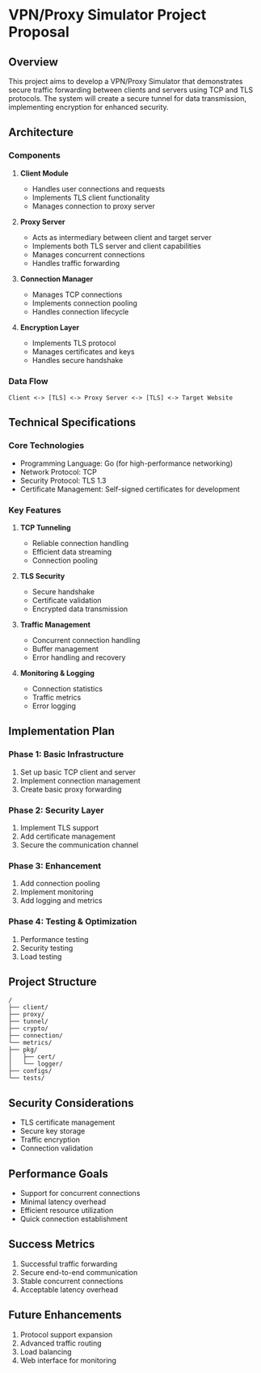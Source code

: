 # VPN/Proxy Simulator Project Proposal

## Overview
This project aims to develop a VPN/Proxy Simulator that demonstrates secure traffic forwarding between clients and servers using TCP and TLS protocols. The system will create a secure tunnel for data transmission, implementing encryption for enhanced security.

## Architecture

### Components
1. **Client Module**
   - Handles user connections and requests
   - Implements TLS client functionality
   - Manages connection to proxy server

2. **Proxy Server**
   - Acts as intermediary between client and target server
   - Implements both TLS server and client capabilities
   - Manages concurrent connections
   - Handles traffic forwarding

3. **Connection Manager**
   - Manages TCP connections
   - Implements connection pooling
   - Handles connection lifecycle

4. **Encryption Layer**
   - Implements TLS protocol
   - Manages certificates and keys
   - Handles secure handshake

### Data Flow
```
Client <-> [TLS] <-> Proxy Server <-> [TLS] <-> Target Website
```

## Technical Specifications

### Core Technologies
- Programming Language: Go (for high-performance networking)
- Network Protocol: TCP
- Security Protocol: TLS 1.3
- Certificate Management: Self-signed certificates for development

### Key Features
1. **TCP Tunneling**
   - Reliable connection handling
   - Efficient data streaming
   - Connection pooling

2. **TLS Security**
   - Secure handshake
   - Certificate validation
   - Encrypted data transmission

3. **Traffic Management**
   - Concurrent connection handling
   - Buffer management
   - Error handling and recovery

4. **Monitoring & Logging**
   - Connection statistics
   - Traffic metrics
   - Error logging

## Implementation Plan

### Phase 1: Basic Infrastructure
1. Set up basic TCP client and server
2. Implement connection management
3. Create basic proxy forwarding

### Phase 2: Security Layer
1. Implement TLS support
2. Add certificate management
3. Secure the communication channel

### Phase 3: Enhancement
1. Add connection pooling
2. Implement monitoring
3. Add logging and metrics

### Phase 4: Testing & Optimization
1. Performance testing
2. Security testing
3. Load testing

## Project Structure
```
/
├── client/
├── proxy/
├── tunnel/
├── crypto/
├── connection/ 
└── metrics/
├── pkg/
│   ├── cert/ 
│   └── logger/
├── configs/
└── tests/
```

## Security Considerations
- TLS certificate management
- Secure key storage
- Traffic encryption
- Connection validation

## Performance Goals
- Support for concurrent connections
- Minimal latency overhead
- Efficient resource utilization
- Quick connection establishment

## Success Metrics
1. Successful traffic forwarding
2. Secure end-to-end communication
3. Stable concurrent connections
4. Acceptable latency overhead

## Future Enhancements
1. Protocol support expansion
2. Advanced traffic routing
3. Load balancing
4. Web interface for monitoring